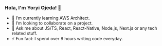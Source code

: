 ### Hola, I'm Yoryi Ojeda! 👋

- 🌱 I’m currently learning AWS Architect.
- 👯 I’m looking to collaborate on a project.
- 💬 Ask me about JS/TS, React, React-Native, Node.js, Next.js or any tech related stuff.
- ⚡ Fun fact: I spend over 8 hours writing code everyday.

<!--
**yoryi/yoryi** is a ✨ _special_ ✨ repository because its `README.md` (this file) appears on your GitHub profile.

Here are some ideas to get you started:

- 🔭 I’m currently working on ...
- 🌱 I’m currently learning ...
- 👯 I’m looking to collaborate on ...
- 🤔 I’m looking for help with ...
- 💬 Ask me about ...
- 📫 How to reach me: ...
- 😄 Pronouns: ...
- ⚡ Fun fact: ...
-->
